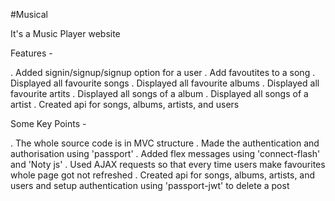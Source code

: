 #Musical

It's a Music Player website

Features -

. Added signin/signup/signup option for a user
. Add favoutites to a song
. Displayed all favourite songs
. Displayed all favourite albums
. Displayed all favourite artits
. Displayed all songs of a album
. Displayed all songs of a artist
. Created api for songs, albums, artists, and users

Some Key Points -

. The whole source code is in MVC structure
. Made the authentication and authorisation using 'passport'
. Added flex messages using 'connect-flash' and 'Noty js'
. Used AJAX requests so that every time users make favourites whole page got not refreshed
. Created api for songs, albums, artists, and users and setup authentication using 'passport-jwt' to delete a post
